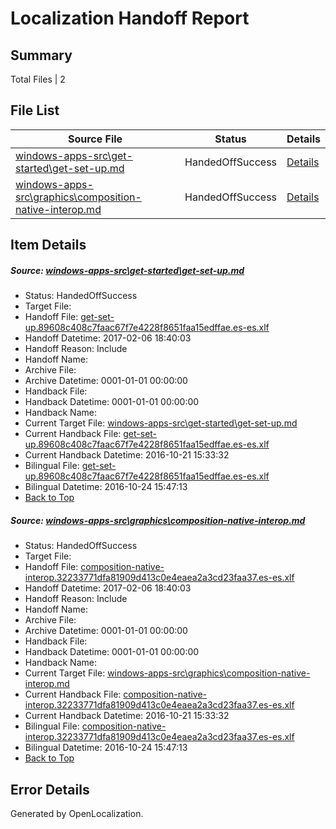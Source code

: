 # <a name='report-top'></a> Localization Handoff Report

## Summary
 Total Files | 2

## File List
 Source File | Status | Details 
 ----------- | ------ | ------- 
 [windows-apps-src\get-started\get-set-up.md](https://cpubwin.visualstudio.com/windows-uwp/_git/windows-uwp/commit/bf4309210eb00dc53d6e63768fc0b75b1d561135?path=windows-apps-src%2Fget-started%2Fget-set-up.md&_a=contents) | HandedOffSuccess | [Details](#478827015227546e00acaa6f1f6e558ee7dd6b502671)
 [windows-apps-src\graphics\composition-native-interop.md](https://cpubwin.visualstudio.com/windows-uwp/_git/windows-uwp/commit/3a929e044a6edaa4a6e2393c80d6de6d54875a9e?path=windows-apps-src%2Fgraphics%2Fcomposition-native-interop.md&_a=contents) | HandedOffSuccess | [Details](#8be1827350e8489106ff29bd2a1f310fd06dea383372)

## Item Details
##### <a name='478827015227546e00acaa6f1f6e558ee7dd6b502671'></a> Source: [windows-apps-src\get-started\get-set-up.md](https://cpubwin.visualstudio.com/windows-uwp/_git/windows-uwp/commit/bf4309210eb00dc53d6e63768fc0b75b1d561135?path=windows-apps-src%2Fget-started%2Fget-set-up.md&_a=contents)
* Status: HandedOffSuccess
* Target File: 
* Handoff File: [get-set-up.89608c408c7faac67f7e4228f8651faa15edffae.es-es.xlf](https://cpubwin.visualstudio.com/windows-uwp/_git/WDCLib.handoff/commit/fb4cdf62061bea5b90d3f3a17ea1bf15d492083d?path=ol-handoff%2Fcpubwin%2Fwindows-uwp.es-es%2Fmaster%2Fget-set-up.89608c408c7faac67f7e4228f8651faa15edffae.es-es.xlf&_a=contents)
* Handoff Datetime: 2017-02-06 18:40:03
* Handoff Reason: Include
* Handoff Name: 
* Archive File: 
* Archive Datetime: 0001-01-01 00:00:00
* Handback File: 
* Handback Datetime: 0001-01-01 00:00:00
* Handback Name: 
* Current Target File: [windows-apps-src\get-started\get-set-up.md](https://cpubwin.visualstudio.com/windows-uwp/_git/windows-uwp.es-es/commit/7aabe073629b28c3b34f9fba562efe812fefe30a?path=windows-apps-src%2Fget-started%2Fget-set-up.md&_a=contents)
* Current Handback File: [get-set-up.89608c408c7faac67f7e4228f8651faa15edffae.es-es.xlf](https://cpubwin.visualstudio.com/windows-uwp/_git/WDCLib.handback/commit/fdd3ac9c0d6e72ba49d3e603822887e211b6dad5?path=ol-handback%2FMicrosoft%2Fwindows-apps.es-es%2Fmaster%2Fget-set-up.89608c408c7faac67f7e4228f8651faa15edffae.es-es.xlf&_a=contents)
* Current Handback Datetime: 2016-10-21 15:33:32
* Bilingual File: [get-set-up.89608c408c7faac67f7e4228f8651faa15edffae.es-es.xlf](https://cpubwin.visualstudio.com/windows-uwp/_git/WDCLib.handback/commit/fdd3ac9c0d6e72ba49d3e603822887e211b6dad5?path=ol-handback%2FMicrosoft%2Fwindows-apps.es-es%2Fmaster%2Fget-set-up.89608c408c7faac67f7e4228f8651faa15edffae.es-es.xlf&_a=contents)
* Bilingual Datetime: 2016-10-24 15:47:13
* [Back to Top](#report-top)

##### <a name='8be1827350e8489106ff29bd2a1f310fd06dea383372'></a> Source: [windows-apps-src\graphics\composition-native-interop.md](https://cpubwin.visualstudio.com/windows-uwp/_git/windows-uwp/commit/3a929e044a6edaa4a6e2393c80d6de6d54875a9e?path=windows-apps-src%2Fgraphics%2Fcomposition-native-interop.md&_a=contents)
* Status: HandedOffSuccess
* Target File: 
* Handoff File: [composition-native-interop.32233771dfa81909d413c0e4eaea2a3cd23faa37.es-es.xlf](https://cpubwin.visualstudio.com/windows-uwp/_git/WDCLib.handoff/commit/fb4cdf62061bea5b90d3f3a17ea1bf15d492083d?path=ol-handoff%2Fcpubwin%2Fwindows-uwp.es-es%2Fmaster%2Fcomposition-native-interop.32233771dfa81909d413c0e4eaea2a3cd23faa37.es-es.xlf&_a=contents)
* Handoff Datetime: 2017-02-06 18:40:03
* Handoff Reason: Include
* Handoff Name: 
* Archive File: 
* Archive Datetime: 0001-01-01 00:00:00
* Handback File: 
* Handback Datetime: 0001-01-01 00:00:00
* Handback Name: 
* Current Target File: [windows-apps-src\graphics\composition-native-interop.md](https://cpubwin.visualstudio.com/windows-uwp/_git/windows-uwp.es-es/commit/7aabe073629b28c3b34f9fba562efe812fefe30a?path=windows-apps-src%2Fgraphics%2Fcomposition-native-interop.md&_a=contents)
* Current Handback File: [composition-native-interop.32233771dfa81909d413c0e4eaea2a3cd23faa37.es-es.xlf](https://cpubwin.visualstudio.com/windows-uwp/_git/WDCLib.handback/commit/fdd3ac9c0d6e72ba49d3e603822887e211b6dad5?path=ol-handback%2FMicrosoft%2Fwindows-apps.es-es%2Fmaster%2Fcomposition-native-interop.32233771dfa81909d413c0e4eaea2a3cd23faa37.es-es.xlf&_a=contents)
* Current Handback Datetime: 2016-10-21 15:33:32
* Bilingual File: [composition-native-interop.32233771dfa81909d413c0e4eaea2a3cd23faa37.es-es.xlf](https://cpubwin.visualstudio.com/windows-uwp/_git/WDCLib.handback/commit/fdd3ac9c0d6e72ba49d3e603822887e211b6dad5?path=ol-handback%2FMicrosoft%2Fwindows-apps.es-es%2Fmaster%2Fcomposition-native-interop.32233771dfa81909d413c0e4eaea2a3cd23faa37.es-es.xlf&_a=contents)
* Bilingual Datetime: 2016-10-24 15:47:13
* [Back to Top](#report-top)


## Error Details

Generated by OpenLocalization.
